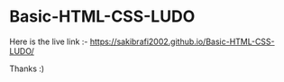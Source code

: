 # Basic-HTML-CSS-LUDO
Here is the live link :-
https://sakibrafi2002.github.io/Basic-HTML-CSS-LUDO/

Thanks :)
